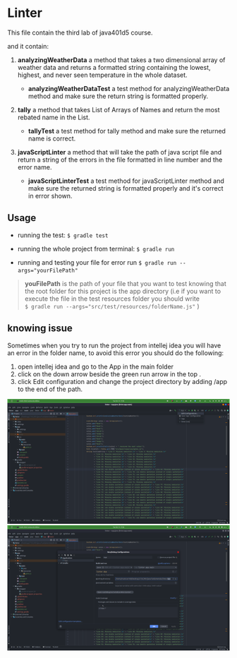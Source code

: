 # Linter

This file contain the third lab of java401d5 course.

and it contain:

1. **analyzingWeatherData** a method that takes a two dimensional array of weather data and returns a formatted string containing the lowest, highest, and never seen temperature in the whole dataset.

   - **analyzingWeatherDataTest** a test method for analyzingWeatherData method and make sure the return string is formatted properly.

2. **tally** a method that takes List of Arrays of Names and return the most rebated name in the List.

   - **tallyTest** a test method for tally method and make sure the returned name is correct.

3. **javaScriptLinter** a method that will take the path of java script file and return a string of the errors in the file formatted in line number and the error name.
   - **javaScriptLinterTest** a test method for javaScriptLinter method and make sure the returned string is formatted properly and it's correct in error shown.

## Usage

- running the test:
  `$ gradle test`

- running the whole project from terminal:
  `$ gradle run`

- running and testing your file for error run
  `$ gradle run --args="yourFilePath"`

> **youFilePath** is the path of your file that you want to test knowing that the root folder for this project is the app directory (i.e if you want to execute the file in the test resources folder you should write  
> `$ gradle run --args="src/test/resources/folderName.js"`
> )

## knowing issue

Sometimes when you try to run the project from intellej idea you will have an error in the folder name, to avoid this error you should do the following:

1. open intellej idea and go to the App in the main folder
2. click on the down arrow beside the green run arrow in the top .
3. click Edit configuration and change the project directory by adding /app to the end of the path.

![step1](./step1.png)
![step2](./step2.png)

